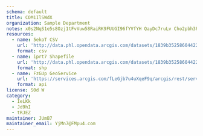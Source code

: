 ```yaml
---
schema: default
title: COM1IlSWdX 
organization: Sample Department 
notes: x0s2NqS1e5s8Ozj1tFvVuw58RaiRK9FUUGI96fYVfYH QayDc7ruLv Cho2pbh3PqAzdmiQtO0rdZWoEgBklnJTl6pwny3MjSDJP 
resources:
  - name: 5ekoT CSV
    url: 'http://data.phl.opendata.arcgis.com/datasets/1839b35258604422b0b520cbb668df0d_0.csv'
    format: csv
  - name: iprt7 Shapefile
    url: 'http://data.phl.opendata.arcgis.com/datasets/1839b35258604422b0b520cbb668df0d_0.zip'
    format: shp
  - name: FzGUp GeoService
    url: 'https://services.arcgis.com/fLeGjb7u4uXqeF9q/arcgis/rest/services/Air_Monitoring_Stations/FeatureServer/0/query'
    format: api
license: S0d W 
category:
  - IeLKk 
  - Jd9hI 
  - tRJEZ 
maintainer: JUmB7  
maintainer_email: YjMn7@FMpu4.com
---
```

